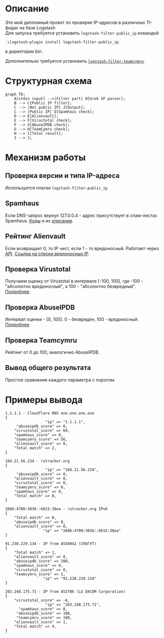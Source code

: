 # Описание

Это мой дипломный проект по проверке IP-адресов в различных TI-фидах на базе Logstash  
Для запуска требуется установить `logstash-filter-public_ip` командой

    .\logstash-plugin install logstash-filter-public_ip

в директории bin.

Дополнительно требуется установить [`logstash-filter-teamcymru`](https://github.com/summergaga/logstash-filter-teamcymru).
# Структурная схема
```mermaid
graph TD;
    A[stdin input] -->|Filter part| B[Grok IP parser];
    B --> C{Public IP filter};
    C --> |Not public IP| J[Output];
    C --> |Public IP| D[Spamhaus check];
    D --> E[Alienvault];
    E --> F[Virustotal check];
    F --> G[AbuseIPDB check];
    G --> H[TeamCymru check];
    H --> I[Total result];
    I --> J;
```

# Механизм работы
## Проверка версии и типа IP-адреса
Используется плагин `logstash-filter-public_ip`
## Spamhaus
Если DNS-запрос вернул 127.0.0.4 - адрес присутствует в спам-листах Spamhaus. [Коды](https://www.spamhaus.org/zen/) и их [описание](https://www.spamhaus.org/faq/section/DNSBL%20Usage#200).
## Рейтинг Alienvault
Если возвращает 0, то IP чист, если 1 - то вредоносный.
Работает через [API](https://otx.alienvault.com/api).
[Ссылка на списки вредоносных IP](https://gist.github.com/bsmartt13/efa02c40ea12c09d9c3a).
## Проверка Virustotal
Получаем оценку от Virustotal в интервале [-100, 100], где -100 - "абсолютно вредоносный", а 100 - "абсолютно безвредный". [Подробнее](https://support.virustotal.com/hc/en-us/articles/115002146769-Comments).

## Проверка AbuseIPDB
Интервал оценки - [0, 100]. 0 - безвреден, 100 - вредоносный. [Подробнее](https://www.abuseipdb.com/faq.html#confidence).

## Проверка Teamcymru
Рейтинг от 0 до 100, аналогично AbuseIPDB.

## Вывод общего результата
Простое сравнение каждого параметра с порогом.
# Примеры вывода
```
1.1.1.1 - Cloudflare DNS one.one.one.one
{
                  "ip" => "1.1.1.1",
     "abuseipdb_score" => 0,
    "virustotal_score" => 69,
    "spamhaus_score" => 0,
    "teamcymru_score" => 56,
    "alienvault_score" => 0,
    "Total match" => 2,
}
```
```
104.21.56.234 - rutracker.org
{
                  "ip" => "104.21.56.234",
     "abuseipdb_score" => 0,
    "alienvault_score" => 0,
    "virustotal_score" => 0,
    "teamcymru_score" => 0,
    "spamhaus_score" => 0,
    "Total match" => 0,
}
```
```
2606:4700:3036::6815:38ea - rutracker.org IPv6
{
    "Total match" => 0,
    "abuseipdb_score" => 0,
    "alienvault_score" => 0,
                 "ip" => "2606:4700:3036::6815:38ea"
}
```
```
91.238.229.134 - IP from AS58042 (СПбГУТ)
{
    "Total match" => 1,
    "alienvault_score" => 0,
    "abuseipdb_score" => 100,
    "spamhaus_score" => 0,
    "virustotal_score" => 0,
    "teamcymru_score" => 1,
                 "ip" => "91.238.229.134"
}
```
```
203.248.175.71 - IP from AS3786 (LG DACOM Corporation)
{
    "virustotal_score" => -6,
                  "ip" => "203.248.175.71",
      "spamhaus_score" => 0,
     "abuseipdb_score" => 100,
     "teamcymru_score" => 100,
    "alienvault_score" => 1,
    "Total match" => 4,
}
```
